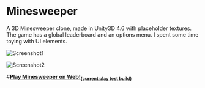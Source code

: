 # Minesweeper

A 3D Minesweeper clone, made in Unity3D 4.6 with placeholder textures. The game has a global
leaderboard and an options menu. I spent some time toying with UI elements.

![Screenshot1]()

![Screenshot2]()

#**[Play Minesweeper on Web!](http://vilbeyli.github.io/playtest)<sub>([current play test build](https://github.com/vilbeyli/playtest))</sub>**
